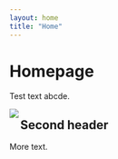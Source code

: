 ```yaml
---
layout: home
title: "Home"
---
```

# Homepage
Test text abcde.

<img align="left" src="test.jpg" />

## Second header
More text.